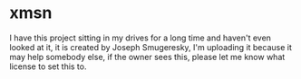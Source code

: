xmsn
====

I have this project sitting in my drives for a long time and haven't even looked at it, it is created by Joseph Smugeresky, I'm uploading it because it may help somebody else, if the owner sees this, please let me know what license to set this to.
